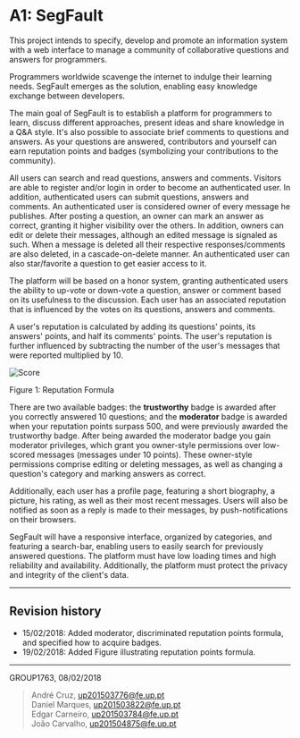 # A1: SegFault

This project intends to specify, develop and promote an information system with a web interface to manage a community of collaborative questions and answers for programmers.

Programmers worldwide scavenge the internet to indulge their learning needs. SegFault emerges as the solution, enabling easy knowledge exchange between developers.

The main goal of SegFault is to establish a platform for programmers to learn, discuss different approaches, present ideas and share knowledge in a Q&A style. It's also possible to associate brief comments to questions and answers. As your questions are answered, contributors and yourself can earn reputation points and badges (symbolizing your contributions to the community).

All users can search and read questions, answers and comments. Visitors are able to register and/or login in order to become an authenticated user.
In addition, authenticated users can submit questions, answers and comments.
An authenticated user is considered owner of every message he publishes.
After posting a question, an owner can mark an answer as correct, granting it higher visibility over the others.
In addition, owners can edit or delete their messages, although an edited message is signaled as such.
When a message is deleted all their respective responses/comments are also deleted, in a cascade-on-delete manner.
An authenticated user can also star/favorite a question to get easier access to it.

The platform will be based on a honor system, granting authenticated users the ability to up-vote or down-vote a question, answer or comment based on its usefulness to the discussion. Each user has an associated reputation that is influenced by the votes on its questions, answers and comments.

A user's reputation is calculated by adding its questions' points, its answers' points, and half its comments' points. The user's reputation is further influenced by subtracting the number of the user's messages that were reported multiplied by 10.

![Score](https://latex.codecogs.com/gif.latex?RS&space;=&space;Q&space;&plus;&space;A&space;&plus;&space;\frac{C}{2}&space;-&space;R*10,\newline\newline&space;RS&space;\rightarrow&space;Reputation&space;Score\newline&space;Q&space;\rightarrow&space;Questions&space;Points\newline&space;A&space;\rightarrow&space;Answers&space;Points\newline&space;C&space;\rightarrow&space;Comments&space;Points\newline&space;R&space;\rightarrow&space;Reports\newline)

Figure 1: Reputation Formula

There are two available badges: the **trustworthy** badge is awarded after you correctly answered 10 questions; and the **moderator** badge is awarded when your reputation points surpass 500, and were previously awarded the trustworthy badge.
After being awarded the moderator badge you gain moderator privileges, which grant you owner-style permissions over low-scored messages (messages under 10 points). These owner-style permissions comprise editing or deleting messages, as well as changing a question's category and marking answers as correct.

Additionally, each user has a profile page, featuring a short biography, a picture, his rating, as well as their most recent messages. Users will also be notified as soon as a reply is made to their messages, by push-notifications on their browsers.

SegFault will have a responsive interface, organized by categories, and featuring a search-bar, enabling users to easily search for previously answered questions.
The platform must have low loading times and high reliability and availability. Additionally, the platform must protect the privacy and integrity of the client's data.

***

## Revision history

* 15/02/2018: Added moderator, discriminated reputation points formula, and specified how to acquire badges.
* 19/02/2018: Added Figure illustrating reputation points formula.

***

GROUP1763, 08/02/2018

> André Cruz, up201503776@fe.up.pt  
> Daniel Marques, up201503822@fe.up.pt  
> Edgar Carneiro, up201503784@fe.up.pt  
> João Carvalho, up201504875@fe.up.pt  
